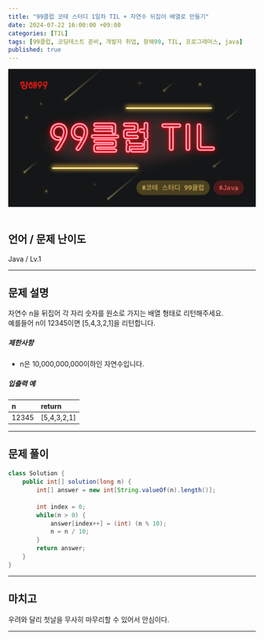 ```yaml
---
title: "99클럽 코테 스터디 1일차 TIL + 자연수 뒤집어 배열로 만들기"
date: 2024-07-22 16:00:00 +09:00
categories: [TIL]
tags: [99클럽, 코딩테스트 준비, 개발자 취업, 항해99, TIL, 프로그래머스, java]
published: true
---
```


![99club](/assets/img/java/til/99club_1.png)<br/><br/>

## **언어 / 문제 난이도** ##
Java / Lv.1

------

## **문제 설명** ##
자연수 n을 뒤집어 각 자리 숫자를 원소로 가지는 배열 형태로 리턴해주세요.<br/>
예를들어 n이 12345이면 [5,4,3,2,1]을 리턴합니다.

##### **제한사항**
- n은 10,000,000,000이하인 자연수입니다.

##### **입출력 예**

| n     | return      |
|:------|:------------|
| 12345 | [5,4,3,2,1] |

------

## **문제 풀이** ##
~~~java
class Solution {
    public int[] solution(long n) {
        int[] answer = new int[String.valueOf(n).length()];

        int index = 0;
        while(n > 0) {
            answer[index++] = (int) (n % 10);
            n = n / 10;
        }
        return answer;
    }
}
~~~
------

## **마치고** ##
우려와 달리 첫날을 무사히 마무리할 수 있어서 안심이다.

------
